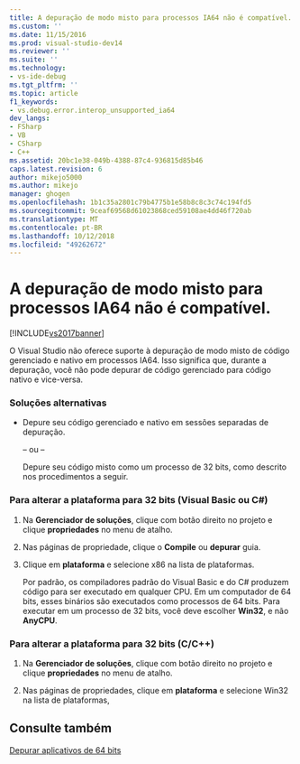 ```yaml
---
title: A depuração de modo misto para processos IA64 não é compatível. | Microsoft Docs
ms.custom: ''
ms.date: 11/15/2016
ms.prod: visual-studio-dev14
ms.reviewer: ''
ms.suite: ''
ms.technology:
- vs-ide-debug
ms.tgt_pltfrm: ''
ms.topic: article
f1_keywords:
- vs.debug.error.interop_unsupported_ia64
dev_langs:
- FSharp
- VB
- CSharp
- C++
ms.assetid: 20bc1e38-049b-4388-87c4-936815d85b46
caps.latest.revision: 6
author: mikejo5000
ms.author: mikejo
manager: ghogen
ms.openlocfilehash: 1b1c35a2801c79b4775b1e58b8c8c3c74c194fd5
ms.sourcegitcommit: 9ceaf69568d61023868ced59108ae4dd46f720ab
ms.translationtype: MT
ms.contentlocale: pt-BR
ms.lasthandoff: 10/12/2018
ms.locfileid: "49262672"
---
```

# <a name="mixed-mode-debugging-for-ia64-processes-is-unsupported"></a>A depuração de modo misto para processos IA64 não é compatível.
[!INCLUDE[vs2017banner](../includes/vs2017banner.md)]

O Visual Studio não oferece suporte à depuração de modo misto de código gerenciado e nativo em processos IA64. Isso significa que, durante a depuração, você não pode depurar de código gerenciado para código nativo e vice-versa.  
  
### <a name="workarounds"></a>Soluções alternativas  
  
-   Depure seu código gerenciado e nativo em sessões separadas de depuração.  
  
     – ou –  
  
     Depure seu código misto como um processo de 32 bits, como descrito nos procedimentos a seguir.  
  
### <a name="to-change-the-platform-to-32-bit-visual-basic-or-c"></a>Para alterar a plataforma para 32 bits (Visual Basic ou C#)  
  
1.  Na **Gerenciador de soluções**, clique com botão direito no projeto e clique **propriedades** no menu de atalho.  
  
2.  Nas páginas de propriedade, clique o **Compile** ou **depurar** guia.  
  
3.  Clique em **plataforma** e selecione x86 na lista de plataformas.  
  
     Por padrão, os compiladores padrão do Visual Basic e do C# produzem código para ser executado em qualquer CPU. Em um computador de 64 bits, esses binários são executados como processos de 64 bits. Para executar em um processo de 32 bits, você deve escolher **Win32**, e não **AnyCPU**.  
  
### <a name="to-change-the-platform-to-32-bit-cc"></a>Para alterar a plataforma para 32 bits (C/C++)  
  
1.  Na **Gerenciador de soluções**, clique com botão direito no projeto e clique **propriedades** no menu de atalho.  
  
2.  Nas páginas de propriedades, clique em **plataforma** e selecione Win32 na lista de plataformas,  
  
## <a name="see-also"></a>Consulte também  
 [Depurar aplicativos de 64 bits](../debugger/debug-64-bit-applications.md)



